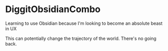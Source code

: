 # DiggitObsidianCombo
Learning to use Obsidian because I'm looking to become an absolute beast in UX

This can potentially change the trajectory of the world. There's no going back. 
